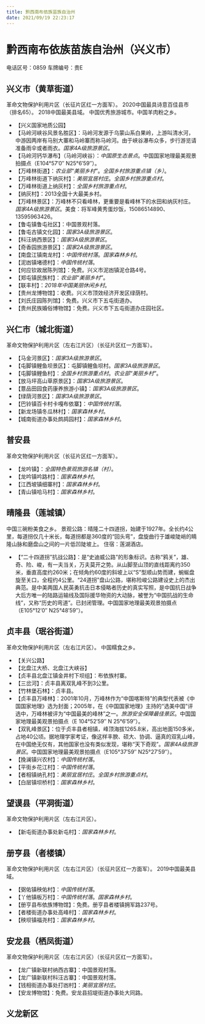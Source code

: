 ```yaml
---
title: 黔西南布依族苗族自治州
date: 2021/09/19 22:23:17
---
```


# 黔西南布依族苗族自治州（兴义市）
电话区号：0859
车牌编号：贵E
## 兴义市（黄草街道）
革命文物保护利用片区（长征片区红一方面军）。
2020中国最具诗意百佳县市（排名65）。
2018中国最美县域。
中国优秀旅游城市。中国羊肉粉之乡。
* 【兴义国家地质公园】
* 【马岭河峡谷风景名胜区】：马岭河发源于乌蒙山系白果岭，上游叫清水河，中游因两岸有马别大寨和马岭寨而称马岭河。由于峡谷瀑布众多，步行游览请准备雨伞或者雨衣。*国家4A级旅游景区*。
* 【马岭河钙华瀑布】（马岭河峡谷）：*中国原生态景点*。中国国家地理最美观景拍摄点（E104°57′0″ N25°6′59″）。
* 【万峰林街道】：*农业部“美丽乡村”*。*全国乡村旅游重点镇（乡）*。
* 【万峰林街道下纳灰村】：*美丽宜居村庄*。*全国乡村旅游重点村*。
* 【万峰林街道上纳灰村】：*全国乡村旅游重点村*。
* 【纳灰村】：2013全国十大最美乡村。
* 【万峰林景区】：万峰林不只看峰林，更重要是看峰林下的水田和纳灰村庄。*国家4A级旅游景区*。美食：将军峰黄秀蛋炒饭，15086514890、13595963426。
* 【鲁屯镇鲁屯社区】：中国景观村落。
* 【鲁屯古镇文化园】：*国家3A级旅游景区*。
* 【科汪纳西景区】：*国家3A级旅游景区*。
* 【奇香园旅游景区】：*国家2A级旅游景区*。
* 【南盘江镇南龙村】：*中国传统村落*。*国家森林乡村*。
* 【泥凼镇堵德村】：*中国传统村落*。
* 【何应钦故居陈列馆】：免费。兴义市泥凼镇泥仓路4号。
* 【郑屯镇民族村】：*农业部“美丽乡村”*。
* 【联丰村】：*2018年中国美丽休闲乡村*。
* 【贵州龙博物馆】：收费。兴义市顶效经济开发区绿荫村。
* 【刘氏庄园陈列馆】：免费。兴义市下五屯街道办。
* 【贵州民族婚俗博物馆】：免费。兴义市下五屯街道办庄园社区。
## 兴仁市（城北街道）
革命文物保护利用片区（左右江片区）（长征片区红一方面军）。
* 【马金河景区】：*国家3A级旅游景区*。
* 【屯脚镇鲤鱼坝景区】：屯脚镇鲤鱼坝村。*国家3A级旅游景区*。
* 【屯脚镇鲤鱼村】：*全国乡村旅游重点村*。*农业部“美丽乡村”*。
* 【放马坪高山草原景区】：*国家3A级旅游景区*。
* 【薏品田园食药康养旅游小镇】：*国家3A级旅游景区*。
* 【绿荫河景区】：*国家3A级旅游景区*。
* 【巴铃镇百卡村卡嘎布依寨】：*中国传统村落*。
* 【新龙场镇冬瓜林村】：*国家森林乡村*。
* 【城南街道办事处鹧鸪园村】：*国家森林乡村*。
## 普安县
革命文物保护利用片区（长征片区红一方面军）。
* 【龙吟镇】：*全国特色景观旅游名镇（村）*。
* 【龙吟镇吟路村】：*国家森林乡村*。
* 【江西坡镇细寨村】：*国家森林乡村*。
* 【青山镇哈马村】：*国家森林乡村*。
## 晴隆县（莲城镇）
中国三碗粉美食之乡。
景观公路：晴隆二十四道拐，始建于1927年。全长约4公里，每道拐仅几十米长，每道拐都是360度的“回头弯”，盘旋曲行于雄峻陡峭的睛隆山脉和磨盘山之间的一片低凹陡坡上。
住宿：莲湖酒店。
* 【“二十四道拐”抗战公路】：是“史迪威公路”的形象标识。古称“鸦关”，雄、奇、险、峻，有一夫当关，万夫莫开之势。从山脚至山顶的直线距离约350米，垂直高度约260米；在倾角约60度的斜坡上以“S”型顺山势而建，蜿蜒盘旋至关口，全程约4公里。“24道拐”盘山公路，堪称险峻公路建设史上的杰出典范。是中美两国人民英勇抗击日本侵略者历史的真实写照，是中国抗日战争大后方唯一的陆路运输线及国际援华物资的大动脉，被誉为“中国抗战的生命线”，又称“历史的弯道”。已封闭管理。中国国家地理最美观景拍摄点（E105°12′0″ N25°48′59″）。
## 贞丰县（珉谷街道）
革命文物保护利用片区（左右江片区）。
中国糯食之乡。
* 【关兴公路】
* 【北盘江大桥、北盘江大峡谷】
* 【贞丰县北盘江镇金井村下坝组】：布依族村寨。
* 【三岔河】：贞丰县离双乳峰不到3公里。
* 【竹林堡石林】：贞丰县。
* 【贞丰县万峰林】：2001年10月，万峰林作为“中国喀斯特”的典型代表被《中国国家地理》选为封面；2005年，在《中国国家地理》主持的“选美中国”评选中，万峰林被评为“中国最美的峰林”之一。*旅游安全保障最佳景区*。中国国家地理最美观景拍摄点（E 104°52′59″ N 25°6′59″）。
* 【双乳峰景区】：位于贞丰县者相镇，峰顶海拔1265.8米，高出地面150多米，占地40公顷。据地理学家考证，像这样丰腴、硕大、协调、逼真的双乳山峰，在中国绝无仅有，其他国家也没有类似发现，堪称“天下奇观”。*国家4A级旅游景区*。中国国家地理最美观景拍摄点（E105°37′59″ N25°27′59″）。
* 【挽澜镇兴农村】：*中国传统村落*。
* 【平街乡花江村】：*中国传统村落*。
* 【者相镇纳孔村】：*美丽宜居村庄*。*全国乡村旅游重点村*。
* 【白层镇坝桥村】：*国家森林乡村*。
## 望谟县（平洞街道）
革命文物保护利用片区（左右江片区）。
* 【新屯街道办事处新屯村】：*国家森林乡村*。
## 册亨县（者楼镇）
革命文物保护利用片区（左右江片区）（长征片区红一方面军）。
2019中国最美县域。
* 【弼佑镇秧佑村】：*中国传统村落*。
* 【丫他镇板万村】：*中国传统村落*。*国家森林乡村*。
* 【册亨县布依族博物馆】：免费。册亨县者楼镇拥军路237号。
* 【者楼街道办事处高峰村】：*国家森林乡村*。
* 【秧坝镇福尧村】：*国家森林乡村*。
## 安龙县（栖凤街道）
革命文物保护利用片区（左右江片区）（长征片区红一方面军）。
* 【龙广镇新联村纳西古寨】：中国景观村落。
* 【龙广镇新联村科汪古寨】：中国景观村落。
* 【钱相街道办事处打凼村】：*美丽宜居村庄*。
* 【安龙博物馆】：免费。安龙县招堤街道办事处大同路。
## 义龙新区
